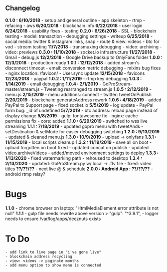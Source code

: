 ## Changelog

**0.1.0 : 6/10/2018**
	- setup and general outline
	- app skeleton
	- rtmp
	- refacing
	- aws
	**6/20/2018**
	- blockchain.info
	**6/22/2018**
	- user login
	**6/24/2018**
	- usability fixes
	- testing
	**0.2.0 : 6/26/2018**
	- SSL
	- blockchain testing
	- model: transaction
	- debugging settings
	- writeup
	**6/25/2018**
	- social media: twitter & instagram links, snap
	- route & view: videos
	- btc for vod
	- stream testing
	**11/7/2018**
	- transmuxing debugging
	- video: archiving
	- video: previews
	**0.3.0 : 11/10/2018**
	- socket.io infrastructure
	**11/27/2018**
	- Gmail
	- debug.js
	**12/2/2018**
	- Google Drive backup to OnlyFans folder
**1.0.0 : 12/3/2018**
	- production ready
	**1.0.1 : 12/12/2018**
	- added stream's disconnect timeout
	- email: conversion metric debugging
	- mixins bug fixes
	- nginx location: /favicon/
	- User.sync update
	**12/15/2018**
	- favicons
	**12/23/2018**
	- paypal
	**1.0.2 : 1/11/2019**
	- rtmp key debugging
	**1.0.3 : 1/14/2019**
	- email debugging
	**1.0.4 : 2/1/2019**
	- GoProStream-master/stream.js
	- Tweeting rearranged to stream.js
	**1.0.5 : 2/12/2019**
	- menu.js
	**2/15/2019**
	- menu additions: connect
	- twitter: tweetOnPublish
	**2/20/2019**
	- blockchain: generateAddress rework
	**1.0.6 : 4/18/2019**
	- added PayPal to Support page
	- fixed socket.io
	**5/5/2019**
	- log update
	- PayPal form bug: _id of undefined
	**5/7/2019**
	- btc address: reload page instead of display change
	**5/8/2019**
	- gulp: fontawesome fix
	- nginx: cache permissions fix
	- cors: added
	**1.1.0 : 6/29/2019**
	- switched to wss live streaming
	**1.1.1 : 7/18/2019**
	- updated gopro menu with tweetAnds
	- setDestination & setMode for easier debugging switching
	**1.2.0 : 9/13/2019**
	- updated & cleaned menu.js
	**1.3.0 : 10/9/2019**
	- upload -> onlyfans
	**1.3.1 : 11/15/2019**
	- local scripts cleanup
	**1.3.2 : 11/19/2019**
	- save all on boot
	- upload forgotten on boot fixed
	- updated concat on publish
	- updated video.archiveVideos
	- added/moved environment settings to deploy
	**1.3.3 : 1/13/2020**
	- fixed watermarking path
	- rehoused to desktop
	**1.3.4 : 2/13/2020**
	- updated: GoProStream.py w/ local -> .flv file
	- fixed: video titles
**??/??/??**
	- next live @ & schedule
**2.0.0 : Android App : ??/??/??**
	- android rtmp relay?
# Bugs
**1.1.0**
	- chrome browser on laptop: "HtmlMediaElement.error attribute is not null" 
**1.1.1**
	- gulp file needs rewrite above version > "gulp": "^3.9.1",
	- logger needs to ensure /var/log/apps/deeznuts exists
# To Do
	- add link to live page in "i've gone live"
	- blockchain address recycling
	- view: videos -> paginate months
	- add menu option to show menu is connected